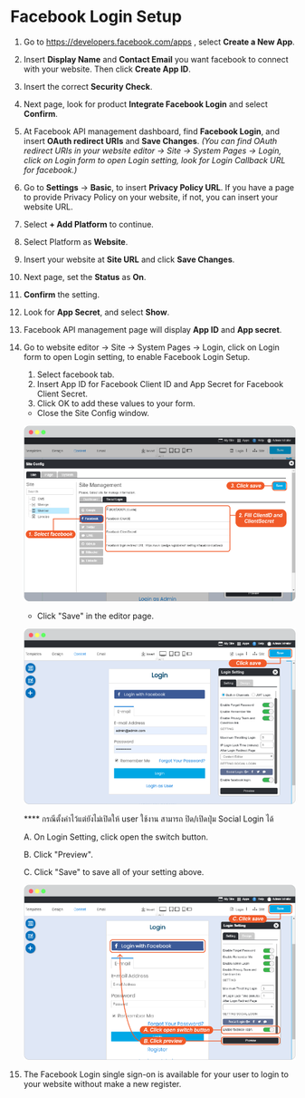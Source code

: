 # ​Facebook Login Setup

1. Go to <https://developers.facebook.com/apps> , select **Create a New App**.

2. Insert **Display Name** and **Contact Email** you want facebook to connect with your website. Then click **Create App ID**.

3. Insert the correct **Security Check**.

4. Next page, look for product **Integrate Facebook Login** and select **Confirm**.

5. At Facebook API management dashboard, find **Facebook Login**, and insert **OAuth redirect URIs** and **Save Changes**. _(You can find OAuth redirect URIs in your website editor -> Site -> System Pages -> Login, click on Login form to open Login setting, look for Login Callback URL for facebook.)_

6. Go to **Settings** -> **Basic**, to insert **Privacy Policy URL**. If you have a page to provide Privacy Policy on your website, if not, you can insert your website URL.

7. Select **+ Add Platform** to continue.

8. Select Platform as **Website**.

9. Insert your website at **Site URL** and click **Save Changes**.

10. Next page, set the **Status** as **On**.

11. **Confirm** the setting.

12. Look for **App Secret**, and select **Show**.

13. Facebook API management page will display **App ID** and **App secret**.

14. Go to website editor -> Site -> System Pages -> Login, click on Login form to open Login setting, to enable Facebook Login Setup.

    1. Select facebook tab.
    2. Insert App ID for Facebook Client ID and App Secret for Facebook Client Secret.
    3. Click OK to add these values to your form.
    - Close the Site Config window.

    ![image](images/register_and_login/img_facebook_login_01.png)

    - Click "Save" in the editor page.
  
    ![image](images/register_and_login/img_facebook_login_config_03.png)

    **** กรณีตั้งค่าไว้แต่ยังไม่เปิดให้ user ใช้งาน สามารถ ปิด/เปิดปุ่ม Social Login ได้

    A. On Login Setting, click open the switch button.

    B. Click "Preview".

    C. Click "Save" to save all of your setting above.

    ![image](images/register_and_login/img_facebook_login_02_2.png)

15. The Facebook Login single sign-on is available for your user to login to your website without make a new register.
